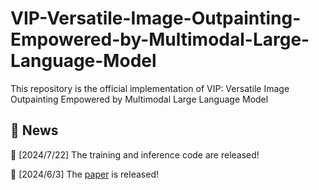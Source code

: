 # VIP-Versatile-Image-Outpainting-Empowered-by-Multimodal-Large-Language-Model
This repository is the official implementation of VIP: Versatile Image Outpainting Empowered by Multimodal Large Language Model
## 📜 News
🚀 [2024/7/22] The training and inference code are released!

🚀 [2024/6/3] The [paper]((https://arxiv.org/abs/2406.01059)) is released!
